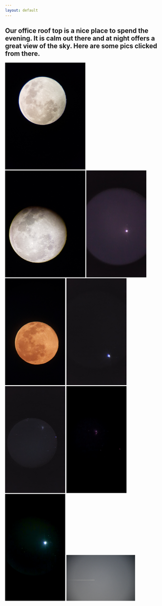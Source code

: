 ```yaml
---
layout: default
---
```

## Our office roof top is a nice place to spend the evening. It is calm out there and at night offers a great view of the sky. Here are some pics clicked from there.

<img src="astropics/20220117_191254.jpg"  height="350">   
<img src="astropics/20220117_192534.jpg"  height="350">   
<img src="astropics/20220118_184110.jpg"  height="350">    
<img src="astropics/20220118_185249.jpg"  height="350">   
<img src="astropics/20220121_200852.jpg"  height="350">    
<img src="astropics/20220122_200552.jpg"  height="350">   
<img src="astropics/20220123_224439.jpg"  height="350">   
<img src="astropics/20220123_225942.jpg"  height="350">   
<img src="astropics/20220128.JPG"  height="150">   
